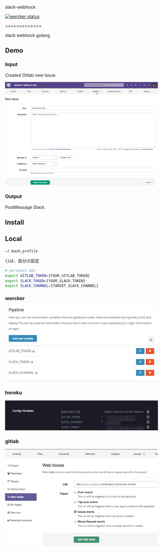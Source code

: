 slack-webhock

[![wercker status](https://app.wercker.com/status/877657cf5fc70edf3821f7c56540c211/m "wercker status")](https://app.wercker.com/project/bykey/877657cf5fc70edf3821f7c56540c211)

=============

slack webhock golang

## Demo

### Input

Created Gitlab new Issue.

![](https://raw.githubusercontent.com/kyokomi/slack-webhock/master/manual/demo1.png)

### Output

PostMessage Slack.



## Install

## Local

`~/.bash_profile`

`{}`は、自分の設定

```sh
# personal-dev
export GITLAB_TOKEN={YOUR_GITLAB_TOKEN}
export SLACK_TOKEN={YOUR_SLACK_TOKEN}
export SLACK_CHANNEL={TARGET_SLACK_CHANNEL}
```

### wercker

![](https://raw.githubusercontent.com/kyokomi/slack-webhock/master/manual/wercker_setup.png)

### heroku

![](https://raw.githubusercontent.com/kyokomi/slack-webhock/master/manual/heroku_setup.png)

### gitlab

![](https://raw.githubusercontent.com/kyokomi/slack-webhock/master/manual/gitlab_setup.png)

